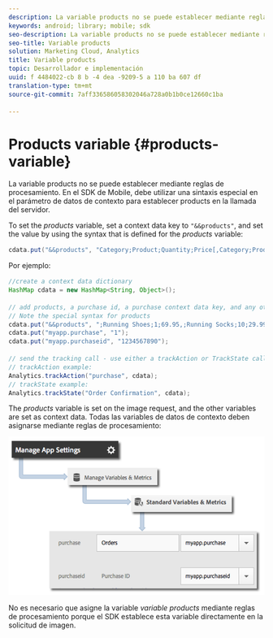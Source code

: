 ```yaml
---
description: La variable products no se puede establecer mediante reglas de procesamiento. En el SDK de Mobile, debe utilizar una sintaxis especial en el parámetro de datos de contexto para establecer products en la llamada del servidor.
keywords: android; library; mobile; sdk
seo-description: La variable products no se puede establecer mediante reglas de procesamiento. En el SDK de Mobile, debe utilizar una sintaxis especial en el parámetro de datos de contexto para establecer products en la llamada del servidor.
seo-title: Variable products
solution: Marketing Cloud, Analytics
title: Variable products
topic: Desarrollador e implementación
uuid: f 4484022-cb 8 b -4 dea -9209-5 a 110 ba 607 df
translation-type: tm+mt
source-git-commit: 7aff336586058302046a728a0b1b0ce12660c1ba

---
```



# Products variable {#products-variable}

La variable products no se puede establecer mediante reglas de procesamiento. En el SDK de Mobile, debe utilizar una sintaxis especial en el parámetro de datos de contexto para establecer products en la llamada del servidor.

To set the *products* variable, set a context data key to `"&&products"`, and set the value by using the syntax that is defined for the *products* variable:

```java
cdata.put("&&products", "Category;Product;Quantity;Price[,Category;Product;Quantity;Price]");
```

Por ejemplo:

```java
//create a context data dictionary 
HashMap cdata = new HashMap<String, Object>(); 
 
// add products, a purchase id, a purchase context data key, and any other data you want to collect. 
// Note the special syntax for products 
cdata.put("&&products", ";Running Shoes;1;69.95,;Running Socks;10;29.99"); 
cdata.put("myapp.purchase", "1"); 
cdata.put("myapp.purchaseid", "1234567890"); 
 
// send the tracking call - use either a trackAction or TrackState call. 
// trackAction example: 
Analytics.trackAction("purchase", cdata); 
// trackState example: 
Analytics.trackState("Order Confirmation", cdata);
```

The *products* variable is set on the image request, and the other variables are set as context data. Todas las variables de datos de contexto deben asignarse mediante reglas de procesamiento:

![](assets/map-products.png)

No es necesario que asigne la variable *variable products* mediante reglas de procesamiento porque el SDK establece esta variable directamente en la solicitud de imagen.

